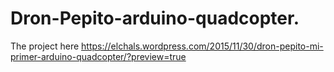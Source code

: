 # Dron-Pepito-arduino-quadcopter.

The project here https://elchals.wordpress.com/2015/11/30/dron-pepito-mi-primer-arduino-quadcopter/?preview=true
